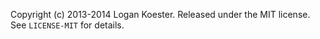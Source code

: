 Copyright (c) 2013-2014 Logan Koester.
Released under the MIT license. See `LICENSE-MIT` for details.
